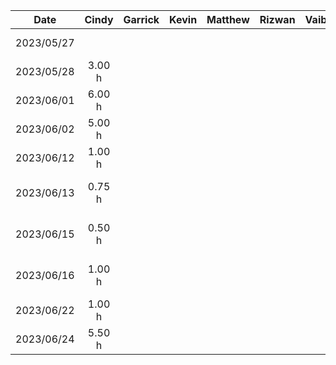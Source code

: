 |    Date    |  Cindy  | Garrick | Kevin | Matthew | Rizwan | Vaibhav |           Task            |
| :--------: | :-----: | :-----: | :---: | :-----: | :----: | :------ | :-----------------------: |
| 2023/05/27 |         |         |       |         |        |         |    Brainstorming Ideas    |
| 2023/05/28 |  3.00 h |         |       |         |        |         |     Demo Presentation     |
| 2023/06/01 |  6.00 h |         |       |         |        |         |   D1: Project Proposal    |
| 2023/06/02 |  5.00 h |         |       |         |        |         |   D1: Project Proposal    |
| 2023/06/12 |  1.00 h |         |       |         |        |         |   Architectural Diagram   |
| 2023/06/13 |  0.75 h |         |       |         |        |         | D2: Buddy Team Evaluation |
| 2023/06/15 |  0.50 h |         |       |         |        |         | D2: Buddy Team Evaluation |
| 2023/06/16 |  1.00 h |         |       |         |        |         | D2: Buddy Team Evaluation |
| 2023/06/22 |  1.00 h |         |       |         |        |         | D3: Prototype Demo (Plan) |
| 2023/06/24 |  5.50 h |         |       |         |        |         |     D3: Prototype Demo    |

